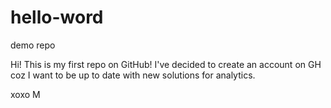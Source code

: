 # hello-word
demo repo


Hi!
This is my first repo on GitHub! I've decided to create an account on GH coz I want to be up to date with new solutions for analytics.

xoxo
M
